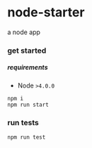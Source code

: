 # node-starter
a node app

### get started
##### requirements
- Node `>4.0.0`

```
npm i
npm run start 
```

### run tests
```
npm run test
```
